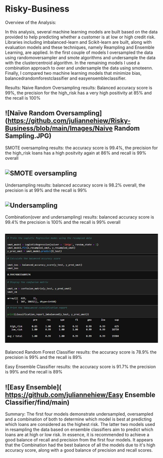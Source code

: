 # Risky-Business


Overview of the Analysis:

In this analysis, several machine learning models are built based on the data provided to help predicting whether a customer is at low or high credit risk. Libraries including imbalanced-learn and Scikit-learn are built, along with evaluation models and these techniques, namely Reampling and Ensemble Learning, are applied. In the first couple of models I oversampled the data using randomoversampler and smote algorithms and undersample the data with the clustercentroid algorithm. In the remaining models I used a combination approach to over and undersample the data using smoteenn. Finally, I compared two machine learning models that minimize bias, balancedrandomforestclassifier and easyensembleclassifier.  

Results:
Naive Random Oversampling results: Balanced accuracy score is 99%, the precision for the high_risk has a very high positivity at 85% and the recall is 100%


## ![Naïve Random Oversampling](https://github.com/juliannehiew/Risky-Business/blob/main/Images/Naive Random Sampling.JPG)



SMOTE oversampling results: the accuracy score is 99.4%, the precision for the high_risk loans has a high positvity again at 86% and recall is 99% overall


## ![SMOTE oversampling]( https://github.com/juliannehiew/Risky-Business/find/main)



Undersampling results: balanced accuracy score is 98.2% overall, the precision is at 99% and the recall is 99%


## ![Undersampling]( https://github.com/juliannehiew/Undersampling/find/main)




Combination(over and undersampling) results: balanced accuracy score is 99.4% the precision is 100% and the recall is 99% overall

## ![Combination](https://github.com/juliannehiew/Risky-Business/blob/main/Images/Combination.JPG)




Balanced Random Forest Classifier results: the accuracy score is 78.9% the precision is 99% and the recall is 89%






Easy Ensemble Classifier results: the accuracy score is 91.7% the precision is 99% and the recall is 89%


## ![Easy Ensemble]( https://github.com/juliannehiew/Easy Ensemble Classifier/find/main)



Summary:
The first four models demonstrate undersampled, oversampled and a combination of both to determine which model is best at predicting which loans are considered as the highest risk. The latter two models used in resampling the data based on ensemble classifiers aim to predict which loans are at high or low risk.  In essence, it is recommended to achieve a good balance of recall and precision from the first four models. It appears that the Combination had the best balance of all the models due to it's high accuracy score, along with a good balance of precision and recall scores.
